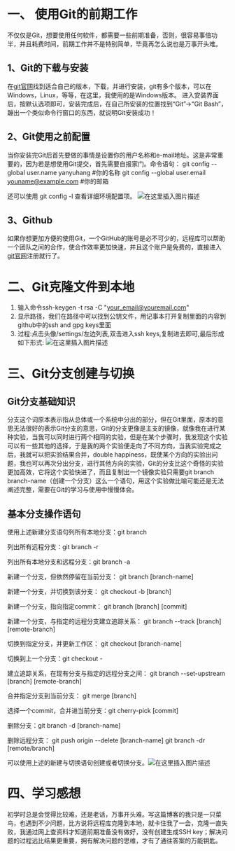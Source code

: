 ﻿# 一、 使用Git的前期工作
不仅仅是Git，想要使用任何软件，都需要一些前期准备，否则，很容易事倍功半，并且耗费时间，前期工作并不是特别简单，毕竟再怎么说也是万事开头难。
## 1、Git的下载与安装
 在[git官网](https://git-scm.com/)找到适合自己的版本，下载，并进行安装，git有多个版本，可以在Windows，Linux，等等，在这里，我使用的是Windows版本。
进入安装界面后，按默认选项即可，安装完成后，在自己所安装的位置找到“Git”->“Git Bash”，蹦出一个类似命令行窗口的东西，就说明Git安装成功！
## 2、Git使用之前配置
当你安装完Git后首先要做的事情是设置你的用户名称和e-mail地址。这是非常重要的，因为若是想使用Git提交，首先需要自报家门。命令语句：
 git config --global user.name yanyuhang #你的名称
 git config --global user.email youname@example.com   #你的邮箱

还可以使用
git config -l 查看详细环境配置项。
![在这里插入图片描述](https://img-blog.csdnimg.cn/20191007230235155.png?x-oss-process=image/watermark,type_ZmFuZ3poZW5naGVpdGk,shadow_10,text_aHR0cHM6Ly9ibG9nLmNzZG4ubmV0L2hpYWhpYWhpYTIzMzM=,size_16,color_FFFFFF,t_70)
## 3、Github
如果你想更加方便的使用Git，一个GitHub的账号是必不可少的，远程库可以帮助一个团队之间的合作，使合作效率更加快速，并且这个账户是免费的，直接进入[git官网](https://git-scm.com/)注册就行了。
# 二、Git克隆文件到本地
1. 输入命令ssh-keygen -t rsa -C "your_email@youremail.com"   
2. 显示路径，我们在路径中可以找到公钥文件，用记事本打开复制里面的内容到github中的ssh and gpg keys里面
3. 过程:点击头像/settings/左边列表,双击进入ssh keys,复制进去即可,最后形成如下形式:
![在这里插入图片描述](https://img-blog.csdnimg.cn/20191007230448564.png?x-oss-process=image/watermark,type_ZmFuZ3poZW5naGVpdGk,shadow_10,text_aHR0cHM6Ly9ibG9nLmNzZG4ubmV0L2hpYWhpYWhpYTIzMzM=,size_16,color_FFFFFF,t_70)


# 三、Git分支创建与切换
## Git分支基础知识
分支这个词原本表示指从总体或一个系统中分出的部分，但在Git里面，原本的意思无法很好的表示Git分支的意思，Git的分支更像是主支的镜像，就像我在进行某种实验，当我可以同时进行两个相同的实验，但是在某个步骤时，我发现这个实验可以有一些其他的选择，于是我的两个实验便走向了不同方向，当我实验完成之后，我就可以把实验结果合并，double happiness，既使某个方向的实验出问题，我也可以再次分出分支，进行其他方向的实验，Git的分支比这个奇怪的实验更加高效，它将这个实验快进了，而且复制出一个镜像实验只需要git branch branch-name（创建一个分支）这么一个语句，用这个实验做比喻可能还是无法阐述完整，需要在Git的学习与使用中慢慢体会。
## 基本分支操作语句
使用上述新建分支语句列所有本地分支：git branch

列出所有远程分支：git branch -r

列出所有本地分支和远程分支：git branch -a

新建一个分支，但依然停留在当前分支：
git branch [branch-name]

新建一个分支，并切换到该分支：
git checkout -b [branch]

新建一个分支，指向指定commit：
git branch [branch] [commit]

新建一个分支，与指定的远程分支建立追踪关系：
git branch --track [branch] [remote-branch]

切换到指定分支，并更新工作区：
git checkout [branch-name]

切换到上一个分支：git checkout -

建立追踪关系，在现有分支与指定的远程分支之间：
git branch --set-upstream [branch] [remote-branch]

合并指定分支到当前分支：
git merge [branch]

选择一个commit，合并进当前分支：git cherry-pick [commit]

删除分支：git branch -d [branch-name]

删除远程分支：
git push origin --delete [branch-name]
git branch -dr [remote/branch]

可以使用上述的新建与切换语句创建或者切换分支。![在这里插入图片描述](https://img-blog.csdnimg.cn/2019100723075411.png?x-oss-process=image/watermark,type_ZmFuZ3poZW5naGVpdGk,shadow_10,text_aHR0cHM6Ly9ibG9nLmNzZG4ubmV0L2hpYWhpYWhpYTIzMzM=,size_16,color_FFFFFF,t_70)
# 四、学习感想
初学时总是会觉得比较难，还是老话，万事开头难。写这篇博客的我只是一只菜鸟，也遇到不少问题，比方说将远程库克隆到本地，就卡住我了一会，克隆一直失败，我通过网上查资料才知道前期准备没有做好，没有创建生成SSH key；解决问题的过程远比结果更重要，拥有解决问题的思维，才有了通往答案的万能钥匙。
